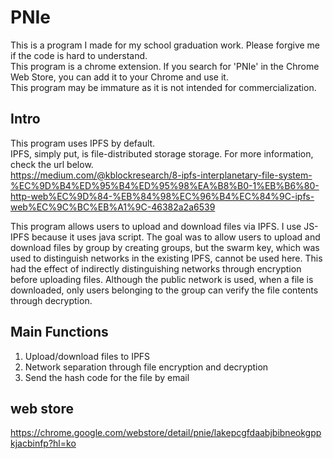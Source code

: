 # PNIe

This is a program I made for my school graduation work. Please forgive me if the code is hard to understand.   
This program is a chrome extension. If you search for 'PNIe' in the Chrome Web Store, you can add it to your Chrome and use it.   
This program may be immature as it is not intended for commercialization.


## Intro

This program uses IPFS by default.   
IPFS, simply put, is file-distributed storage storage. For more information, check the url below.   
https://medium.com/@kblockresearch/8-ipfs-interplanetary-file-system-%EC%9D%B4%ED%95%B4%ED%95%98%EA%B8%B0-1%EB%B6%80-http-web%EC%9D%84-%EB%84%98%EC%96%B4%EC%84%9C-ipfs-web%EC%9C%BC%EB%A1%9C-46382a2a6539


This program allows users to upload and download files via IPFS.
I use JS-IPFS because it uses java script.
The goal was to allow users to upload and download files by group by creating groups, but the swarm key, which was used to distinguish networks in the existing IPFS, cannot be used here.
This had the effect of indirectly distinguishing networks through encryption before uploading files.
Although the public network is used, when a file is downloaded, only users belonging to the group can verify the file contents through decryption.


## Main Functions
1. Upload/download files to IPFS
2. Network separation through file encryption and decryption
3. Send the hash code for the file by email


## web store
https://chrome.google.com/webstore/detail/pnie/lakepcgfdaabjbibneokgppkjacbinfp?hl=ko
